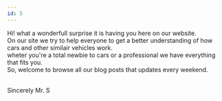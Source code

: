 ```yaml
---
id: 5
---
```


Hi! what a wonderfull surprise it is having you here on our website. <br>
On our site we try to help everyone to get a better understanding of how cars and other similair vehicles work. <br>
wheter you're a total newbie to cars or a professional we have everything that fits you. <br>
So, welcome to browse all our blog posts that updates every weekend. <br> <br>

Sincerely Mr. S
